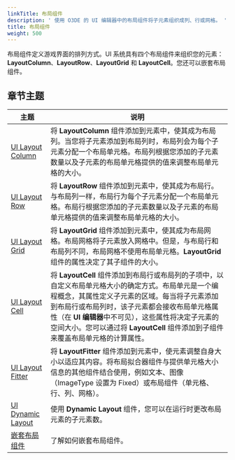 ```yaml
---
linkTitle: 布局组件
description: ' 使用 O3DE 的 UI 编辑器中的布局组件将子元素组织成列、行或网格。 '
title: 布局组件
weight: 500
---
```


布局组件定义游戏界面的排列方式。UI 系统具有四个布局组件来组织您的元素：**LayoutColumn**、**LayoutRow**、**LayoutGrid** 和 **LayoutCell**。您还可以嵌套布局组件。

## 章节主题

| 主题 | 说明 |
|---|---|
| [UI Layout Column](components-layout-column) | 将 **LayoutColumn** 组件添加到元素中，使其成为布局列。当您将子元素添加到布局列时，布局列会为每个子元素分配一个布局单元格。布局列根据您添加的子元素数量以及子元素的布局单元格提供的值来调整布局单元格的大小。 |
| [UI Layout Row](components-layout-row) | 将 **LayoutRow** 组件添加到元素中，使其成为布局行。与布局列一样，布局行为每个子元素分配一个布局单元格。布局行根据您添加的子元素数量以及子元素的布局单元格提供的值来调整布局单元格的大小。 |
| [UI Layout Grid](components-layout-grid) | 将 **LayoutGrid** 组件添加到元素中，使其成为布局网格。布局网格将子元素放入网格中。但是，与布局行和布局列不同，布局网格不使用布局单元格。**LayoutGrid** 组件的属性决定了其子组件的大小。 |
| [UI Layout Cell](components-layout-cell) | 将 **LayoutCell** 组件添加到布局行或布局列的子项中，以自定义布局单元格大小的确定方式。布局单元是一个编程概念，其属性定义子元素的区域。每当将子元素添加到布局行或布局列时，该子元素都会接收布局单元格属性（在 **UI 编辑器**中不可见），这些属性将决定子元素的空间大小。您可以通过将 **LayoutCell** 组件添加到子组件来覆盖布局单元格的计算属性。 |
| [UI Layout Fitter](components-layout-fitter) |将 **LayoutFitter** 组件添加到元素中，使元素调整自身大小以适应其内容。将布局拟合器组件与提供单元格大小信息的其他组件结合使用，例如文本、图像（ImageType 设置为 Fixed）或布局组件（单元格、行、列、网格）。 |
| [UI Dynamic Layout](dynamic-layout) | 使用 **Dynamic Layout** 组件，您可以在运行时更改布局元素的子元素数。 |
| [嵌套布局组件](components-layout-nesting) | 了解如何嵌套布局组件。 |
